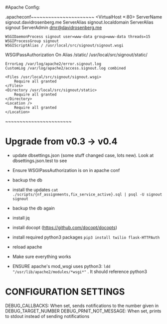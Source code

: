 #Apache Config:

.apacheconf~~~~~~~~~~~~~~~~~~~~~~
<VirtualHost *:80>
	ServerName signout.davidrosenberg.me
	ServerAlias signout.localdomain
	ServerAlias signout
	ServerAdmin dmr@davidrosenberg.me

	WSGIDaemonProcess signout user=www-data group=www-data threads=15
	WSGIProcessGroup signout
	WSGIScriptAlias / /usr/local/src/signout/signout.wsgi
  WSGIPassAuthorization On
	Alias /static/ /usr/local/src/signout/static/

	ErrorLog /var/log/apache2/error.signout.log
	CustomLog /var/log/apache2/access.signout.log combined

	<Files /usr/local/src/signout/signout.wsgi>
		Require all granted
	</Files>
	<Directory /usr/local/src/signout/static>
		Require all granted
	</Directory>
	<Location />
		Require all granted
	</Location>
</VirtualHost>
~~~~~~~~~~~~~~~~~~~~~~~


# Upgrade from v0.3 -> v0.4
- update dbsettings.json (some stuff changed case, lots new).  Look at dbsettings.json.test to see
- Ensure WSGIPassAuthorization is on in apache conf
- backup the db
- install the updates `cat ./scripts/{nf_assignments,fix_service_active}.sql | psql -U signout signout`
- backup the db again
- install jq
- install docopt (https://github.com/docopt/docopts)

- install required python3 packages `pip3 install twilio flask-HTTPAuth`
- reload apache
- Make sure everything works
- ENSURE apache's mod\_wsgi uses python3: `ldd "/usr/lib/apache2/modules/*wsgi*"` .  It should reference python3

# CONFIGURATION SETTINGS

DEBUG\_CALLBACKS: When set, sends notifications to the number given in DEBUG\_TARGET\_NUMBER
DEBUG\_PRNIT\_NOT\_MESSAGE: When set, prints to stdout instead of sending notifications
